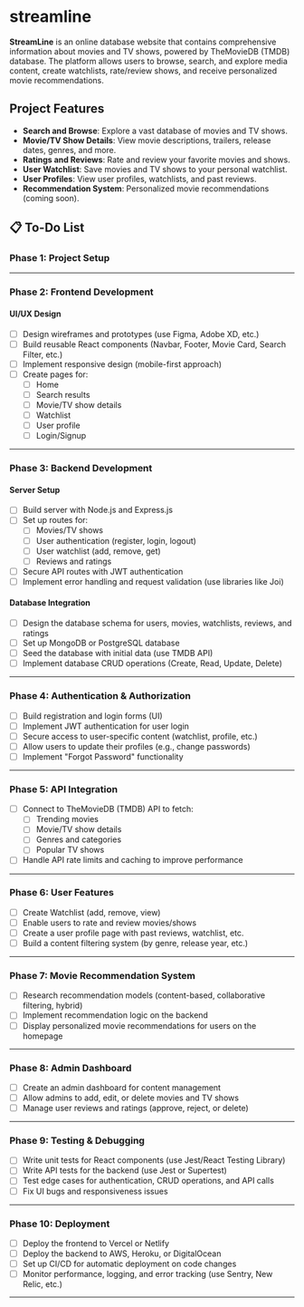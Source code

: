 # streamline
**StreamLine** is an online database website that contains comprehensive information about movies and TV shows, powered by TheMovieDB (TMDB) database. The platform allows users to browse, search, and explore media content, create watchlists, rate/review shows, and receive personalized movie recommendations.

## **Project Features**
- **Search and Browse**: Explore a vast database of movies and TV shows.
- **Movie/TV Show Details**: View movie descriptions, trailers, release dates, genres, and more.
- **Ratings and Reviews**: Rate and review your favorite movies and shows.
- **User Watchlist**: Save movies and TV shows to your personal watchlist.
- **User Profiles**: View user profiles, watchlists, and past reviews.
- **Recommendation System**: Personalized movie recommendations (coming soon).

## 📋 **To-Do List**

### **Phase 1: Project Setup**

---

### **Phase 2: Frontend Development**
#### **UI/UX Design**
- [ ] Design wireframes and prototypes (use Figma, Adobe XD, etc.)
- [ ] Build reusable React components (Navbar, Footer, Movie Card, Search Filter, etc.)
- [ ] Implement responsive design (mobile-first approach)
- [ ] Create pages for:
  - [ ] Home
  - [ ] Search results
  - [ ] Movie/TV show details
  - [ ] Watchlist
  - [ ] User profile
  - [ ] Login/Signup

---

### **Phase 3: Backend Development**
#### **Server Setup**
- [ ] Build server with Node.js and Express.js
- [ ] Set up routes for:
  - [ ] Movies/TV shows
  - [ ] User authentication (register, login, logout)
  - [ ] User watchlist (add, remove, get)
  - [ ] Reviews and ratings
- [ ] Secure API routes with JWT authentication
- [ ] Implement error handling and request validation (use libraries like Joi)

#### **Database Integration**
- [ ] Design the database schema for users, movies, watchlists, reviews, and ratings
- [ ] Set up MongoDB or PostgreSQL database
- [ ] Seed the database with initial data (use TMDB API)
- [ ] Implement database CRUD operations (Create, Read, Update, Delete)

---

### **Phase 4: Authentication & Authorization**
- [ ] Build registration and login forms (UI)
- [ ] Implement JWT authentication for user login
- [ ] Secure access to user-specific content (watchlist, profile, etc.)
- [ ] Allow users to update their profiles (e.g., change passwords)
- [ ] Implement "Forgot Password" functionality

---

### **Phase 5: API Integration**
- [ ] Connect to TheMovieDB (TMDB) API to fetch:
  - [ ] Trending movies
  - [ ] Movie/TV show details
  - [ ] Genres and categories
  - [ ] Popular TV shows
- [ ] Handle API rate limits and caching to improve performance

---

### **Phase 6: User Features**
- [ ] Create Watchlist (add, remove, view)
- [ ] Enable users to rate and review movies/shows
- [ ] Create a user profile page with past reviews, watchlist, etc.
- [ ] Build a content filtering system (by genre, release year, etc.)

---

### **Phase 7: Movie Recommendation System**
- [ ] Research recommendation models (content-based, collaborative filtering, hybrid)
- [ ] Implement recommendation logic on the backend
- [ ] Display personalized movie recommendations for users on the homepage

---

### **Phase 8: Admin Dashboard**
- [ ] Create an admin dashboard for content management
- [ ] Allow admins to add, edit, or delete movies and TV shows
- [ ] Manage user reviews and ratings (approve, reject, or delete)

---

### **Phase 9: Testing & Debugging**
- [ ] Write unit tests for React components (use Jest/React Testing Library)
- [ ] Write API tests for the backend (use Jest or Supertest)
- [ ] Test edge cases for authentication, CRUD operations, and API calls
- [ ] Fix UI bugs and responsiveness issues

---

### **Phase 10: Deployment**
- [ ] Deploy the frontend to Vercel or Netlify
- [ ] Deploy the backend to AWS, Heroku, or DigitalOcean
- [ ] Set up CI/CD for automatic deployment on code changes
- [ ] Monitor performance, logging, and error tracking (use Sentry, New Relic, etc.)

---
